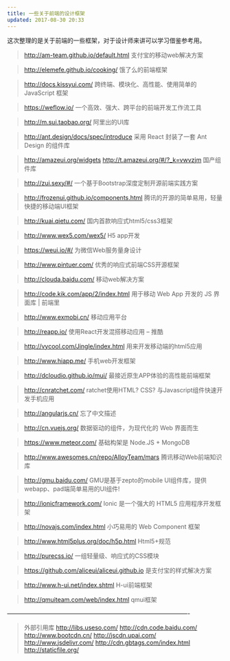 ```yaml
---
title: 一些关于前端的设计框架
updated: 2017-08-30 20:33
---
```


这次整理的是关于前端的一些框架，对于设计师来讲可以学习借鉴参考用。

> http://am-team.github.io/default.html
支付宝的移动web解决方案

> http://elemefe.github.io/cooking/
饿了么的前端框架

> http://docs.kissyui.com/
跨终端、模块化、高性能、使用简单的 JavaScript 框架

> https://weflow.io/
一个高效、强大、跨平台的前端开发工作流工具

> http://m.sui.taobao.org/
阿里出的UI库

> http://ant.design/docs/spec/introduce
采用 React 封装了一套 Ant Design 的组件库

> http://amazeui.org/widgets
> http://t.amazeui.org/#/?_k=vwvzjm
国产组件库

> http://zui.sexy/#/
一个基于Bootstrap深度定制开源前端实践方案

> http://frozenui.github.io/components.html
腾讯的开源的简单易用，轻量快捷的移动端UI框架

> http://kuai.qietu.com/
国内首款响应式html5/css3框架

> http://www.wex5.com/wex5/
H5 app开发

> https://weui.io/#/
为微信Web服务量身设计

> http://www.pintuer.com/
优秀的响应式前端CSS开源框架

> http://clouda.baidu.com/
移动web解决方案

> http://code.kik.com/app/2/index.html
用于移动 Web App 开发的 JS 界面库 | 前端里

> http://www.exmobi.cn/
移动应用平台

> http://reapp.io/
使用React开发混搭移动应用 – 推酷

> http://vycool.com/Jingle/index.html
用来开发移动端的html5应用

> http://www.hiapp.me/
手机web开发框架

> http://dcloudio.github.io/mui/
最接近原生APP体验的高性能前端框架

> http://cnratchet.com/
ratchet使用HTML? CSS? 与Javascript组件快速开发手机应用

> http://angularjs.cn/
忘了中文描述

> http://cn.vuejs.org/
数据驱动的组件，为现代化的 Web 界面而生

> https://www.meteor.com/
基础构架是 Node.JS + MongoDB

> http://www.awesomes.cn/repo/AlloyTeam/mars
腾讯移动Web前端知识库

> http://gmu.baidu.com/
GMU是基于zepto的mobile UI组件库，提供webapp、pad端简单易用的UI组件!

> http://ionicframework.com/
Ionic 是一个强大的 HTML5 应用程序开发框架

> http://novajs.com/index.html
小巧易用的 Web Component 框架

> http://www.html5plus.org/doc/h5p.html
Html5+规范

> http://purecss.io/
一组轻量级、响应式的CSS模块

> https://github.com/aliceui/aliceui.github.io
是支付宝的样式解决方案

> http://www.h-ui.net/index.shtml
H-ui前端框架

> http://qmuiteam.com/web/index.html
qmui框架

——————————————————————————————-

> 外部引用库
http://libs.useso.com/
http://cdn.code.baidu.com/
http://www.bootcdn.cn/
http://jscdn.upai.com/
http://www.jsdelivr.com/
http://cdn.gbtags.com/index.html
http://staticfile.org/

